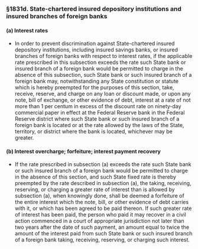 ### §1831d. State-chartered insured depository institutions and insured branches of foreign banks
#### (a) Interest rates
* In order to prevent discrimination against State-chartered insured depository institutions, including insured savings banks, or insured branches of foreign banks with respect to interest rates, if the applicable rate prescribed in this subsection exceeds the rate such State bank or insured branch of a foreign bank would be permitted to charge in the absence of this subsection, such State bank or such insured branch of a foreign bank may, notwithstanding any State constitution or statute which is hereby preempted for the purposes of this section, take, receive, reserve, and charge on any loan or discount made, or upon any note, bill of exchange, or other evidence of debt, interest at a rate of not more than 1 per centum in excess of the discount rate on ninety-day commercial paper in effect at the Federal Reserve bank in the Federal Reserve district where such State bank or such insured branch of a foreign bank is located or at the rate allowed by the laws of the State, territory, or district where the bank is located, whichever may be greater.

#### (b) Interest overcharge; forfeiture; interest payment recovery
* If the rate prescribed in subsection (a) exceeds the rate such State bank or such insured branch of a foreign bank would be permitted to charge in the absence of this section, and such State fixed rate is thereby preempted by the rate described in subsection (a), the taking, receiving, reserving, or charging a greater rate of interest than is allowed by subsection (a), when knowingly done, shall be deemed a forfeiture of the entire interest which the note, bill, or other evidence of debt carries with it, or which has been agreed to be paid thereon. If such greater rate of interest has been paid, the person who paid it may recover in a civil action commenced in a court of appropriate jurisdiction not later than two years after the date of such payment, an amount equal to twice the amount of the interest paid from such State bank or such insured branch of a foreign bank taking, receiving, reserving, or charging such interest.